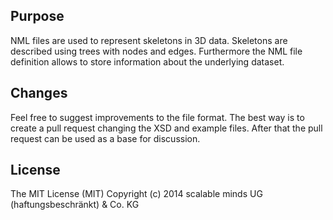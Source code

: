## Purpose
NML files are used to represent skeletons in 3D data. Skeletons are described 
using trees with nodes and edges. Furthermore the NML file definition allows to
store information about the underlying dataset. 

## Changes
Feel free to suggest improvements to the file format. The best way is to create 
a pull request changing the XSD and example files. After that the pull request can 
be used as a base for discussion.

## License
The MIT License (MIT)
Copyright (c) 2014 scalable minds UG (haftungsbeschränkt) & Co. KG